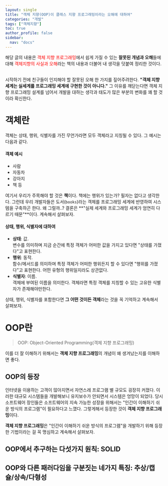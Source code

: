 ```yaml
---
layout: single
title: "객체 지향(OOP)이 클래스 지향 프로그래밍이라는 오해에 대하여"
categories: "개발"
tags: ["객체지향"]
toc: true
author_profile: false
sidebar:
  nav: "docs"
---
```


<div class="notice--danger">
  해당 글의 내용은 <span style="color:red;">객체 지향 프로그래밍</span>에서 쉽게 가질 수 있는 <b>잘못된 개념과 오해</b>들에 대해 <span style="color:red;">객체지향의 사실과 오해</span>라는 책의 내용과 더불어 내 생각을 덧붙여 정리한 것이다.
</div>

<br>

시작하기 전에 친구들이 인지해야 할 잘못된 오해 한 가지를 짚어주려한다. **"객체 지향 세계는 실세계를 프로그래밍 세계에 구현한 것이 아니다."** 그 이유를 깨닫는다면 객체 지향 프로그래밍 설계를 넘어서 개발을 대하는 생각과 태도가 많은 부분의 변화를 꽤 할 것이라 확신한다.

# 객체란

객체는 상태, 행위, 식별자를 가진 무언가라면 모두 객체라고 지칭될 수 있다. 그 예시는 다음과 같다.

#### 객체 예시

- 사람
- 자동차
- 강아지
- 책 등

여기서 우리가 주목해야 할 것은 **책**이다. 책에는 행위가 있는가? 필자는 없다고 생각한다. 그런데 우리 개발자들은 도서(`books`)라는 객체를 프로그래밍 세계에 반영하여 시스템을 구축하곤 한다. 왜 그럴까..? 결론은 **"실제 세계와 프로그래밍 세계가 엄연히 다르기 때문"**이다. 계속해서 살펴보자.

#### 상태, 행위, 식별자에 대하여

- **상태**: 값.  
  변수를 의미하며 지금 순간에 특정 객체가 어떠한 값을 가지고 있다면 "상태를 가졌다"고 표현한다.
- **행위**: 동작.  
  함수/메서드를 의미하며 특정 객체가 어떠한 행위든지 할 수 있다면 "행위를 가졌다"고 표현한다. 어떤 유형의 행위일지라도 상관없다.
- **식별자**: 이름.  
  객체에 부여된 이름을 의미한다. 객체라면 특정 객체를 지칭할 수 있는 고유한 식별자가 존재해야만한다.

상태, 행위, 식별자를 포함한다면 **그 어떤 것이든 객체**라는 것을 꼭 기억하고 계속해서 살펴보자.

# OOP란

> OOP: Object-Oriented Programming(객체 지향 프로그래밍)

이를 더 잘 이해하기 위해서는 **객체 지향 프로그래밍**의 개념이 왜 생겨났는지를 이해하면 좋다.

## OOP의 등장

인터넷을 이용하는 고객이 많아지면서 자연스레 프로그램 별 규모도 굉장히 커졌다. 이러한 대규모 시스템들을 개발해보니 유지보수가 안되면서 시스템은 엉망이 되었다. 당시 소프트웨어 장인들은 소프트웨어의 지속 가능한 성장을 위해서는 "인간이 이해하기 쉬운 방식의 프로그램"이 필요하다고 느꼈다. 그렇게해서 등장한 것이 **객체 지향 프로그래밍**이다.

**객체 지향 프로그래밍**은 "인간이 이해하기 쉬운 방식의 프로그램"을 개발하기 위해 등장한 기법이라는 걸 꼭 명심하고 계속해서 살펴보자.

## OOP에서 추구하는 다섯가지 원칙: SOLID

## OOP와 다른 패러다임을 구분짓는 네가지 특징: 추상/캡슐/상속/다형성
